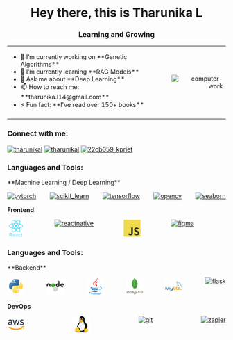 <h1 align="center">Hey there, this is Tharunika L</h1>
<h3 align="center">Learning and Growing</h3>

<div align="center">
  <table>
    <tr>
      <td>
        <ul>
          <li>🔭 I’m currently working on **Genetic Algorithms**</li>
          <li>🌱 I’m currently learning **RAG Models**</li>
          <li>💬 Ask me about **Deep Learning**</li>
          <li>📫 How to reach me: **tharunika.l14@gmail.com**</li>
          <li>⚡ Fun fact: **I've read over 150+ books**</li>
        </ul>
      </td>
      <td align="right">
        <img src="https://github.com/user-attachments/assets/e1607aee-924a-4a89-909d-bfbc79f3437c" alt="computer-work" width="250">
      </td>
    </tr>
  </table>
</div>

<h3 align="left">Connect with me:</h3>
<p align="left">
  <a href="https://dev.to/tharunikal" target="_blank"><img align="center" src="https://raw.githubusercontent.com/rahuldkjain/github-profile-readme-generator/master/src/images/icons/Social/devto.svg" alt="tharunikal" height="30" width="40" /></a>
  <a href="https://twitter.com/tharunikal" target="_blank"><img align="center" src="https://raw.githubusercontent.com/rahuldkjain/github-profile-readme-generator/master/src/images/icons/Social/twitter.svg" alt="tharunikal" height="30" width="40" /></a>
  <a href="https://www.leetcode.com/22cb059_kpriet" target="_blank"><img align="center" src="https://raw.githubusercontent.com/rahuldkjain/github-profile-readme-generator/master/src/images/icons/Social/leet-code.svg" alt="22cb059_kpriet" height="30" width="40" /></a>
</p>

<h3 align="left">Languages and Tools:</h3>
<p align="left">
  **Machine Learning / Deep Learning**<br>
  <div style="display: flex; flex-wrap: wrap; justify-content: space-between; margin-bottom: 15px;">
    <a href="https://pytorch.org/" target="_blank" rel="noreferrer"> <img src="https://www.vectorlogo.zone/logos/pytorch/pytorch-icon.svg" alt="pytorch" width="40" height="40" /> </a>
    <a href="https://scikit-learn.org/" target="_blank" rel="noreferrer"> <img src="https://upload.wikimedia.org/wikipedia/commons/0/05/Scikit_learn_logo_small.svg" alt="scikit_learn" width="40" height="40" /> </a>
    <a href="https://www.tensorflow.org" target="_blank" rel="noreferrer"> <img src="https://www.vectorlogo.zone/logos/tensorflow/tensorflow-icon.svg" alt="tensorflow" width="40" height="40" /> </a>
    <a href="https://opencv.org/" target="_blank" rel="noreferrer"> <img src="https://www.vectorlogo.zone/logos/opencv/opencv-icon.svg" alt="opencv" width="40" height="40" /> </a>
    <a href="https://seaborn.pydata.org/" target="_blank" rel="noreferrer"> <img src="https://seaborn.pydata.org/_images/logo-mark-lightbg.svg" alt="seaborn" width="40" height="40" /> </a>
  </div>

**Frontend**<br>
  <div style="display: flex; flex-wrap: wrap; justify-content: space-between; margin-bottom: 15px;">
    <a href="https://reactjs.org/" target="_blank" rel="noreferrer"> <img src="https://raw.githubusercontent.com/devicons/devicon/master/icons/react/react-original-wordmark.svg" alt="react" width="40" height="40" /> </a>
    <a href="https://reactnative.dev/" target="_blank" rel="noreferrer"> <img src="https://reactnative.dev/img/header_logo.svg" alt="reactnative" width="40" height="40" /> </a>
    <a href="https://www.javascript.com/"   
 target="_blank" rel="noreferrer"> <img src="https://raw.githubusercontent.com/devicons/devicon/master/icons/javascript/javascript-original.svg"   
 alt="javascript" width="40" height="40" /> </a>
    <a href="https://www.figma.com/"   
 target="_blank" rel="noreferrer"> <img src="https://www.vectorlogo.zone/logos/figma/figma-icon.svg" alt="figma" width="40" height="40" /> </a>   

  </div>

  <h3 align="left">Languages and Tools:</h3>
<p align="left">
  **Backend**<br>
  <div style="display: flex; flex-wrap: wrap; justify-content: space-between; margin-bottom: 15px;">
    <a href="https://www.python.org" target="_blank" rel="noreferrer"> <img src="https://raw.githubusercontent.com/devicons/devicon/master/icons/python/python-original.svg" alt="python" width="40" height="40" /> </a>
    <a href="https://nodejs.org" target="_blank" rel="noreferrer"> <img src="https://raw.githubusercontent.com/devicons/devicon/master/icons/nodejs/nodejs-original-wordmark.svg" alt="nodejs" width="40" height="40" /> </a>
    <a href="https://www.java.com" target="_blank" rel="noreferrer"> <img src="https://raw.githubusercontent.com/devicons/devicon/master/icons/java/java-original.svg" alt="java" width="40" height="40" /> </a>
    <a href="https://www.mongodb.com/" target="_blank" rel="noreferrer"> <img src="https://raw.githubusercontent.com/devicons/devicon/master/icons/mongodb/mongodb-original-wordmark.svg" alt="mongodb" width="40" height="40" /> </a>
    <a href="https://www.mysql.com/" target="_blank" rel="noreferrer"> <img src="https://raw.githubusercontent.com/devicons/devicon/master/icons/mysql/mysql-original-wordmark.svg" alt="mysql" width="40" height="40" /> </a>
    <a href="https://flask.palletsprojects.com/" target="_blank" rel="noreferrer"> <img src="https://www.vectorlogo.zone/logos/pocoo_flask/pocoo_flask-icon.svg" alt="flask" width="40" height="40" /> </a>
  </div>

  **DevOps**<br>
  <div style="display: flex; flex-wrap: wrap; justify-content: space-between; margin-bottom: 15px;">
    <a href="https://aws.amazon.com" target="_blank" rel="noreferrer"> <img src="https://raw.githubusercontent.com/devicons/devicon/master/icons/amazonwebservices/amazonwebservices-original-wordmark.svg" alt="aws" width="40" height="40" /> </a>
    <a href="https://www.linux.org/" target="_blank" rel="noreferrer"> <img src="https://raw.githubusercontent.com/devicons/devicon/master/icons/linux/linux-original.svg" alt="linux" width="40" height="40" /> </a>
    <a href="https://git-scm.com/" target="_blank" rel="noreferrer"> <img src="https://www.vectorlogo.zone/logos/git-scm/git-scm-icon.svg" alt="git" width="40" height="40" /> </a>
    <a href="https://zapier.com" target="_blank" rel="noreferrer"> <img src="https://www.vectorlogo.zone/logos/zapier/zapier-icon.svg" alt="zapier" width="40" height="40" /> </a>
  </div>
</p>
